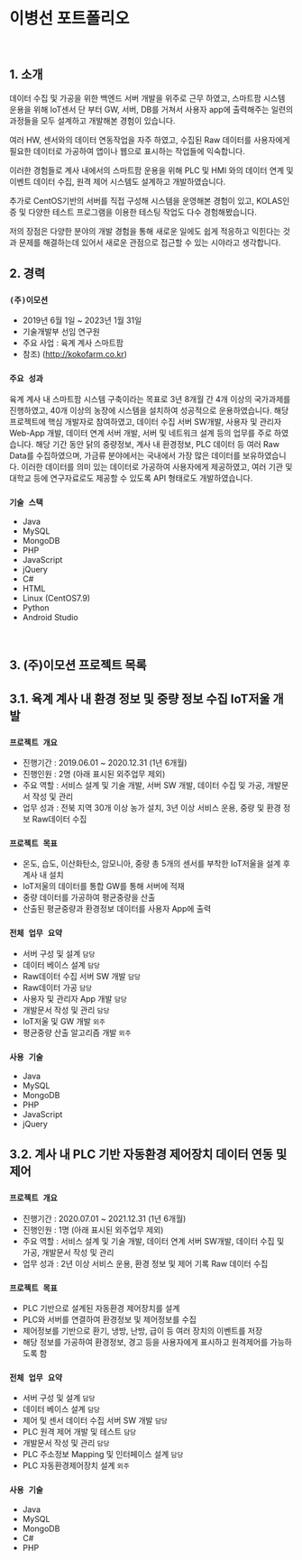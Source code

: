 # 이병선 포트폴리오
</br>

## 1. 소개
데이터 수집 및 가공을 위한 백엔드 서버 개발을 위주로 근무 하였고, 스마트팜 시스템 운용을 위해 IoT센서 단 부터 GW, 서버, DB를 거쳐서 사용자 app에 출력해주는 일련의 과정들을 모두 설계하고 개발해본 경험이 있습니다.

여러 HW, 센서와의 데이터 연동작업을 자주 하였고, 수집된 Raw 데이터를 사용자에게 필요한 데이터로 가공하여 앱이나 웹으로 표시하는 작업들에 익숙합니다.

이러한 경험들로 계사 내에서의 스마트팜 운용을 위해 PLC 및 HMI 와의 데이터 연계 및 이벤트 데이터 수집, 원격 제어 시스템도 설계하고 개발하였습니다.

추가로 CentOS기반의 서버를 직접 구성해 시스템을 운영해본 경험이 있고, KOLAS인증 및 다양한 테스트 프로그램을 이용한 테스팅 작업도 다수 경험해봤습니다.

저의 장점은 다양한 분야의 개발 경험을 통해 새로운 일에도 쉽게 적응하고 익힌다는 것과 문제를 해결하는데 있어서 새로운 관점으로 접근할 수 있는 시야라고 생각합니다.


## 2. 경력
### `(주)이모션`
- 2019년 6월 1일 ~ 2023년 1월 31일
- 기술개발부 선임 연구원
- 주요 사업 : 육계 계사 스마트팜
- 참조) (http://kokofarm.co.kr)

### `주요 성과`
육계 계사 내 스마트팜 시스템 구축이라는 목표로 3년 8개월 간 4개 이상의 국가과제를 진행하였고, 40개 이상의 농장에 시스템을 설치하여 성공적으로 운용하였습니다. 해당 프로젝트에 핵심 개발자로 참여하였고, 데이터 수집 서버 SW개발, 사용자 및 관리자 Web-App 개발, 데이터 연계 서버 개발, 서버 및 네트워크 설계 등의 업무를 주로 하였습니다. 
해당 기간 동안 닭의 중량정보, 계사 내 환경정보, PLC 데이터 등 여러 Raw Data를 수집하였으며, 가금류 분야에서는 국내에서 가장 많은 데이터를 보유하였습니다. 이러한 데이터를 의미 있는 데이터로 가공하여 사용자에게 제공하였고, 여러 기관 및 대학교 등에 연구자료로도 제공할 수 있도록 API 형태로도 개발하였습니다.

### `기술 스택`
  - Java
  - MySQL
  - MongoDB
  - PHP
  - JavaScript
  - jQuery
  - C#
  - HTML
  - Linux (CentOS7.9)
  - Python
  - Android Studio
</br>

## 3. (주)이모션 프로젝트 목록
## 3.1. 육계 계사 내 환경 정보 및 중량 정보 수집 IoT저울 개발
### `프로젝트 개요`
  - 진행기간 : 2019.06.01 ~ 2020.12.31 (1년 6개월)
  - 진행인원 : 2명 (아래 표시된 외주업무 제외)
  - 주요 역할 : 서비스 설계 및 기술 개발, 서버 SW 개발, 데이터 수집 및 가공, 개발문서 작성 및 관리
  - 업무 성과 : 전북 지역 30개 이상 농가 설치, 3년 이상 서비스 운용, 중량 및 환경 정보 Raw데이터 수집

### `프로젝트 목표`
  - 온도, 습도, 이산화탄소, 암모니아, 중량 총 5개의 센서를 부착한 IoT저울을 설계 후 계사 내 설치
  - IoT저울의 데이터를 통합 GW를 통해 서버에 적재
  - 중량 데이터를 가공하여 평균중량을 산출
  - 산출된 평균중량과 환경정보 데이터를 사용자 App에 출력

### `전체 업무 요약`
  - 서버 구성 및 설계 `담당`
  - 데이터 베이스 설계 `담당`
  - Raw데이터 수집 서버 SW 개발 `담당`
  - Raw데이터 가공 `담당`
  - 사용자 및 관리자 App 개발 `담당`
  - 개발문서 작성 및 관리 `담당`
  - IoT저울 및 GW 개발 `외주`
  - 평균중량 산출 알고리즘 개발 `외주`

### `사용 기술`
  - Java
  - MySQL
  - MongoDB
  - PHP
  - JavaScript
  - jQuery

## 3.2. 계사 내 PLC 기반 자동환경 제어장치 데이터 연동 및 제어
### `프로젝트 개요`
  - 진행기간 : 2020.07.01 ~ 2021.12.31 (1년 6개월)
  - 진행인원 : 1명 (아래 표시된 외주업무 제외)
  - 주요 역할 : 서비스 설계 및 기술 개발, 데이터 연계 서버 SW개발, 데이터 수집 및 가공, 개발문서 작성 및 관리
  - 업무 성과 : 2년 이상 서비스 운용, 환경 정보 및 제어 기록 Raw 데이터 수집

### `프로젝트 목표`
  - PLC 기반으로 설계된 자동환경 제어장치를 설계
  - PLC와 서버를 연결하여 환경정보 및 제어정보를 수집
  - 제어정보를 기반으로 환기, 냉방, 난방, 급이 등 여러 장치의 이벤트를 저장
  - 해당 정보를 가공하여 환경정보, 경고 등을 사용자에게 표시하고 원격제어를 가능하도록 함

### `전체 업무 요약`
  - 서버 구성 및 설계 `담당`
  - 데이터 베이스 설계 `담당`
  - 제어 및 센서 데이터 수집 서버 SW 개발 `담당`
  - PLC 원격 제어 개발 및 테스트 `담당`
  - 개발문서 작성 및 관리 `담당`
  - PLC 주소정보 Mapping 및 인터페이스 설계 `담당`
  - PLC 자동환경제어장치 설계 `외주`

### `사용 기술`
  - Java
  - MySQL
  - MongoDB
  - C#
  - PHP
</br>
